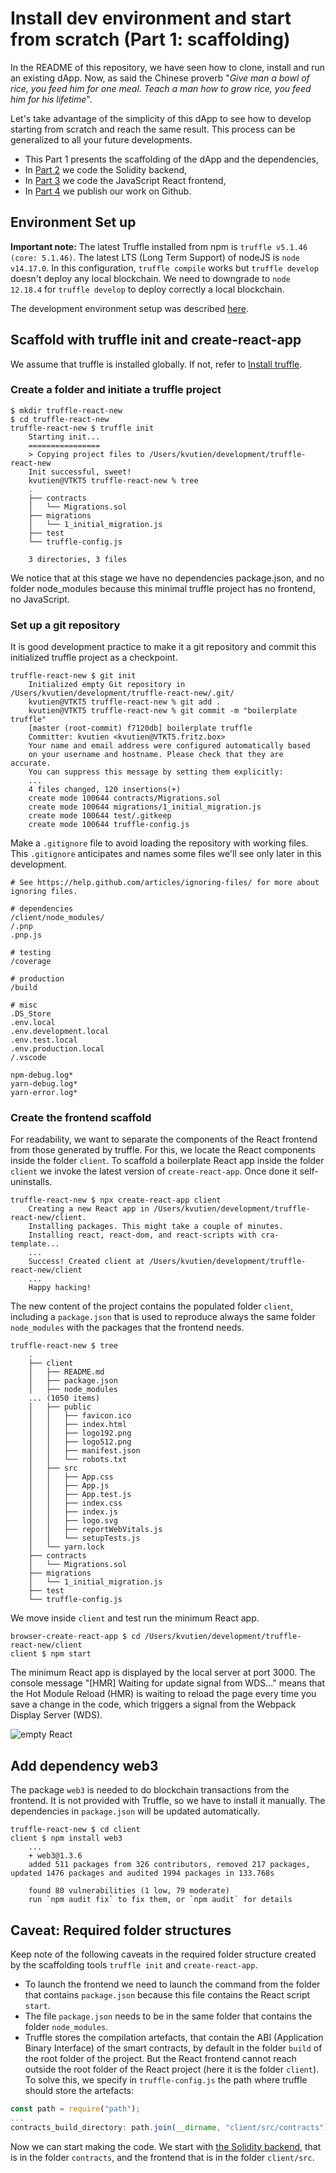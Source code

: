# Install dev environment and start from scratch (Part 1: scaffolding)
In the README of this repository, we have seen how to clone, install and run an existing dApp. Now, as said the Chinese proverb "_Give man a bowl of rice, you feed him for one meal. Teach a man how to grow rice, you feed him for his lifetime_".

Let's take advantage of the simplicity of this dApp to see how to develop starting from scratch and reach the same result. This process can be generalized to all your future developments.

* This Part 1 presents the scaffolding of the dApp and the dependencies,
* In [Part 2](./devTuto-2.md) we code the Solidity backend,
* In [Part 3](./devTuto-3.md) we code the JavaScript React frontend,
* In [Part 4](./devTuto-4.md) we publish our work on Github.

## Environment Set up
**Important note:**
The latest Truffle installed from npm is `truffle v5.1.46 (core: 5.1.46)`. The latest LTS (Long Term Support) of nodeJS is `node v14.17.0`. In this configuration, `truffle compile` works but `truffle develop` doesn't deploy any local blockchain. We need to downgrade to `node 12.18.4` for `truffle develop` to deploy correctly a local blockchain.

The development environment setup was described [here](../README-2.md).

## Scaffold with truffle init and create-react-app
We assume that truffle is installed globally. If not, refer to [Install truffle](../README-2.md#install-truffle).

### Create a folder and initiate a truffle project
```shell
$ mkdir truffle-react-new
$ cd truffle-react-new
truffle-react-new $ truffle init
    Starting init...
    ================
    > Copying project files to /Users/kvutien/development/truffle-react-new
    Init successful, sweet!
    kvutien@VTKT5 truffle-react-new % tree
    .
    ├── contracts
    │   └── Migrations.sol
    ├── migrations
    │   └── 1_initial_migration.js
    ├── test
    └── truffle-config.js

    3 directories, 3 files
```
We notice that at this stage we have no dependencies package.json, and no folder node_modules because this minimal truffle project has no frontend, no JavaScript.

### Set up a git repository
It is good development practice to make it a git repository and commit this initialized truffle project as a checkpoint.
```shell
truffle-react-new $ git init
    Initialized empty Git repository in /Users/kvutien/development/truffle-react-new/.git/
    kvutien@VTKT5 truffle-react-new % git add .
    kvutien@VTKT5 truffle-react-new % git commit -m "boilerplate truffle"
    [master (root-commit) f7120db] boilerplate truffle
    Committer: kvutien <kvutien@VTKT5.fritz.box>
    Your name and email address were configured automatically based
    on your username and hostname. Please check that they are accurate.
    You can suppress this message by setting them explicitly:
    ...
    4 files changed, 120 insertions(+)
    create mode 100644 contracts/Migrations.sol
    create mode 100644 migrations/1_initial_migration.js
    create mode 100644 test/.gitkeep
    create mode 100644 truffle-config.js
```
Make a `.gitignore` file to avoid loading the repository with working files. This `.gitignore` anticipates and names some files we'll see only later in this development.
```git
# See https://help.github.com/articles/ignoring-files/ for more about ignoring files.

# dependencies
/client/node_modules/
/.pnp
.pnp.js

# testing
/coverage

# production
/build

# misc
.DS_Store
.env.local
.env.development.local
.env.test.local
.env.production.local
/.vscode

npm-debug.log*
yarn-debug.log*
yarn-error.log*
```
### Create the frontend scaffold
For readability, we want to separate the components of the React frontend from those generated by truffle. For this, we locate the React components inside the folder `client`. To scaffold a boilerplate React app inside the folder `client` we invoke the latest version of `create-react-app`. Once done it self-uninstalls.
```shell
truffle-react-new $ npx create-react-app client
    Creating a new React app in /Users/kvutien/development/truffle-react-new/client.
    Installing packages. This might take a couple of minutes.
    Installing react, react-dom, and react-scripts with cra-template...
    ...
    Success! Created client at /Users/kvutien/development/truffle-react-new/client
    ...
    Happy hacking!
```
The new content of the project contains the populated folder `client`, including a `package.json` that is used to reproduce always the same folder `node_modules` with the packages that the frontend needs.
```shell
truffle-react-new $ tree
    .
    ├── client
    │   ├── README.md
    │   ├── package.json
    │   ├── node_modules
    ... (1050 items)
    │   ├── public
    │   │   ├── favicon.ico
    │   │   ├── index.html
    │   │   ├── logo192.png
    │   │   ├── logo512.png
    │   │   ├── manifest.json
    │   │   └── robots.txt
    │   ├── src
    │   │   ├── App.css
    │   │   ├── App.js
    │   │   ├── App.test.js
    │   │   ├── index.css
    │   │   ├── index.js
    │   │   ├── logo.svg
    │   │   ├── reportWebVitals.js
    │   │   └── setupTests.js
    │   └── yarn.lock
    ├── contracts
    │   └── Migrations.sol
    ├── migrations
    │   └── 1_initial_migration.js
    ├── test
    └── truffle-config.js
```
We move inside `client` and test run the minimum React app.
```
browser-create-react-app $ cd /Users/kvutien/development/truffle-react-new/client 
client $ npm start
```
The minimum React app is displayed by the local server at port 3000. The console message "[HMR] Waiting for update signal from WDS..." means that the Hot Module Reload (HMR) is waiting to reload the page every time you save a change in the code, which triggers a signal from the Webpack Display Server (WDS).

![empty React](./0-emptyReact.png)

## Add dependency web3
The package `web3` is needed to do blockchain transactions from the frontend. It is not provided with Truffle, so we have to install it manually. The dependencies in `package.json` will be updated automatically.
```shell
truffle-react-new $ cd client
client $ npm install web3
    ...
    + web3@1.3.6
    added 511 packages from 326 contributors, removed 217 packages, updated 1476 packages and audited 1994 packages in 133.768s

    found 80 vulnerabilities (1 low, 79 moderate)
    run `npm audit fix` to fix them, or `npm audit` for details
```

## Caveat: Required folder structures
Keep note of the following caveats in the required folder structure created by the scaffolding tools `truffle init` and `create-react-app`.
* To launch the frontend we need to launch the command from the folder that contains `package.json` because this file contains the React script `start`.
* The file `package.json` needs to be in the same folder that contains the folder `node_modules`.
* Truffle stores the compilation artefacts, that contain the ABI (Application Binary Interface) of the smart contracts, by default in the folder `build` of the root folder of the project. But the React frontend cannot reach outside the root folder of the React project (here it is the folder `client`). To solve this, we specify in `truffle-config.js` the path where truffle should store the artefacts: 
```javascript
const path = require("path");
...
contracts_build_directory: path.join(__dirname, "client/src/contracts"),
```
Now we can start making the code. We start with [the Solidity backend](./devTuto-2.md), that is in the folder `contracts`, and the frontend that is in the folder `client/src`.
